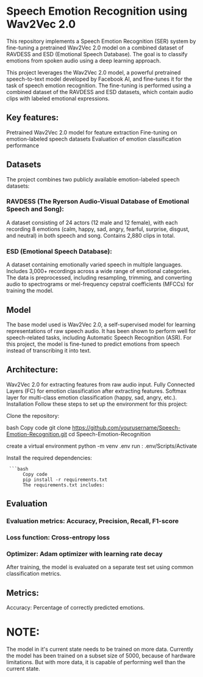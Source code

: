 # Speech Emotion Recognition using Wav2Vec 2.0
This repository implements a Speech Emotion Recognition (SER) system by fine-tuning a pretrained Wav2Vec 2.0 model on a combined dataset of RAVDESS and ESD (Emotional Speech Database). The goal is to classify emotions from spoken audio using a deep learning approach.

This project leverages the Wav2Vec 2.0 model, a powerful pretrained speech-to-text model developed by Facebook AI, and fine-tunes it for the task of speech emotion recognition. The fine-tuning is performed using a combined dataset of the RAVDESS and ESD datasets, which contain audio clips with labeled emotional expressions.

## Key features:

Pretrained Wav2Vec 2.0 model for feature extraction
Fine-tuning on emotion-labeled speech datasets
Evaluation of emotion classification performance

## Datasets
The project combines two publicly available emotion-labeled speech datasets:

### RAVDESS (The Ryerson Audio-Visual Database of Emotional Speech and Song):

A dataset consisting of 24 actors (12 male and 12 female), with each recording 8 emotions (calm, happy, sad, angry, fearful, surprise, disgust, and neutral) in both speech and song.
Contains 2,880 clips in total.

### ESD (Emotional Speech Database):

A dataset containing emotionally varied speech in multiple languages.
Includes 3,000+ recordings across a wide range of emotional categories.
The data is preprocessed, including resampling, trimming, and converting audio to spectrograms or mel-frequency cepstral coefficients (MFCCs) for training the model.

## Model
The base model used is Wav2Vec 2.0, a self-supervised model for learning representations of raw speech audio. It has been shown to perform well for speech-related tasks, including Automatic Speech Recognition (ASR). For this project, the model is fine-tuned to predict emotions from speech instead of transcribing it into text.

## Architecture:
Wav2Vec 2.0 for extracting features from raw audio input.
Fully Connected Layers (FC) for emotion classification after extracting features.
Softmax layer for multi-class emotion classification (happy, sad, angry, etc.).
Installation
Follow these steps to set up the environment for this project:

Clone the repository:

bash
Copy code
git clone https://github.com/yourusername/Speech-Emotion-Recognition.git
cd Speech-Emotion-Recognition

create a virtual environment 
python -m venv .env
run : .env/Scripts/Activate

Install the required dependencies:

     ```bash
          Copy code
          pip install -r requirements.txt
          The requirements.txt includes:
     

## Evaluation
### Evaluation metrics: Accuracy, Precision, Recall, F1-score
### Loss function: Cross-entropy loss
### Optimizer: Adam optimizer with learning rate decay
After training, the model is evaluated on a separate test set using common classification metrics.

## Metrics:
Accuracy: Percentage of correctly predicted emotions.

# NOTE: 
The model in it's current state needs to be trained on more data. 
Currently the model has been trained on a subset size of 5000, because of hardware limitations.
But with more data, it is capable of performing well than the current state.
